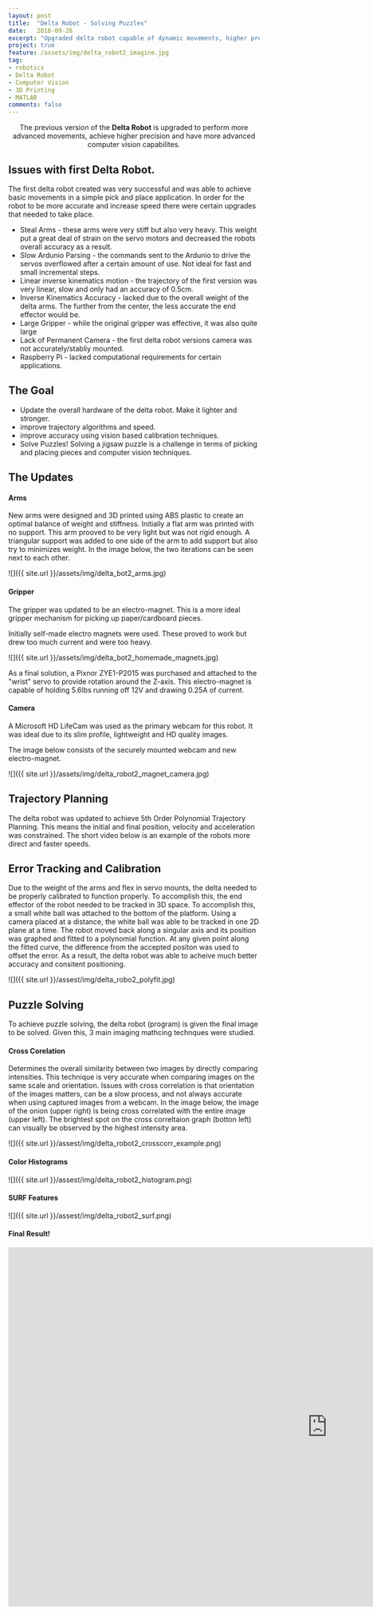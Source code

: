 ```yaml
---
layout: post
title:  "Delta Robot - Solving Puzzles"
date:   2016-09-26
excerpt: "Upgraded delta robot capable of dynamic movements, higher precison and enhanced computer vision capabilities"
project: true
feature: /assets/img/delta_robot2_imagine.jpg
tag:
- robotics 
- Delta Robot
- Computer Vision
- 3D Printing
- MATLAB
comments: false
---
```

    
<center>The previous version of the <b>Delta Robot</b> is upgraded to perform more advanced movements, achieve higher precision and have more advanced computer vision capabilites.</center>
     
## Issues with first Delta Robot.
The first delta robot created was very successful and was able to achieve basic movements in a simple pick and place application. In order for the robot to be more accurate and increase speed there were certain upgrades that needed to take place. 


- Steal Arms - these arms were very stiff but also very heavy. This weight put a great deal of strain on the servo motors and decreased the robots overall accuracy as a result. 
- Slow Ardunio Parsing - the commands sent to the Ardunio to drive the servos overflowed after a certain amount of use. Not ideal for fast and small incremental steps.
- Linear inverse kinematics motion - the trajectory of the first version was very linear, slow and only had an accuracy of 0.5cm. 
- Inverse Kinematics Accuracy - lacked due to the overall weight of the delta arms. The further from the center, the less accurate the end effector would be. 
- Large Gripper - while the original gripper was effective, it was also quite large
- Lack of Permanent Camera - the first delta robot versions camera was not accurately/stabliy mounted. 
- Raspberry Pi - lacked computational requirements for certain applications.

## The Goal

- Update the overall hardware of the delta robot. Make it lighter and stronger. 
- improve trajectory algorithms and speed. 
- improve accuracy using vision based calibration techniques.
- Solve Puzzles! Solving a jigsaw puzzle is a challenge in terms of picking and placing pieces and computer vision techniques. 


## The Updates

#### Arms
New arms were designed and 3D printed using ABS plastic to create an optimal balance of weight and stiffness. Initially a flat arm was printed with no support. This arm prooved to be very light but was not rigid enough. A triangular support was added to one side of the arm to add support but also try to minimizes weight. In the image below, the two iterations can be seen next to each other. 

![]({{ site.url }}/assets/img/delta_bot2_arms.jpg)

#### Gripper
The gripper was updated to be an electro-magnet. This is a more ideal gripper mechanism for picking up paper/cardboard pieces. 

Initially self-made electro magnets were used. These proved to work but drew too much current and were too heavy. 

![]({{ site.url }}/assets/img/delta_bot2_homemade_magnets.jpg)

As a final solution, a Pixnor ZYE1-P2015 was purchased and attached to the "wrist" servo to provide rotation around the Z-axis. This electro-magnet is capable of holding 5.6lbs running off 12V and drawing 0.25A of current. 

#### Camera
A Microsoft HD LifeCam was used as the primary webcam for this robot. It was ideal due to its slim profile, lightweight and HD quality images. 

The image below consists of the securely mounted webcam and new electro-magnet. 

![]({{ site.url }}/assets/img/delta_robot2_magnet_camera.jpg)


## Trajectory Planning
The delta robot was updated to achieve 5th Order Polynomial Trajectory Planning. This means the initial and final position, velocity and acceleration was constrained. The short video below is an example of the robots more direct and faster speeds. 


## Error Tracking and Calibration

Due to the weight of the arms and flex in servo mounts, the delta needed to be properly calibrated to function properly. To accomplish this, the end effector of the robot needed to be tracked in 3D space. To accomplish this, a small white ball was attached to the bottom of the platform. Using a camera placed at a distance, the white ball was able to be tracked in one 2D plane at a time. The robot moved back along a singular axis and its position was graphed and fitted to a polynomial function. At any given point along the fitted curve, the difference from the accepted positon was used to offset the error. As a result, the delta robot was able to acheive much better accuracy and consitent positioning. 

![]({{ site.url }}/assest/img/delta_robo2_polyfit.jpg)

## Puzzle Solving

To achieve puzzle solving, the delta robot (program) is given the final image to be solved. Given this, 3 main imaging mathcing technques were studied. 

#### Cross Corelation
Determines the overall similarity between two images by directly comparing intensities. This technique is very accurate when comparing images on the same scale and orientation. Issues with cross correlation is that orientation of the images matters, can be a slow process, and not always accurate when using captured images from a webcam. In the image below, the image of the onion (upper right) is being cross correlated with the entire image (upper left). The brightest spot on the cross correltaion graph (botton left) can visually be observed by the highest intensity area. 

![]({{ site.url }}/assest/img/delta_robot2_crosscorr_example.png)

#### Color Histograms

![]({{ site.url }}/assest/img/delta_robot2_histogram.png)

#### SURF Features

![]({{ site.url }}/assest/img/delta_robot2_surf.png)


#### Final Result!

<iframe width="1280" height="720" src="https://www.youtube.com/embed/8epwWJ3fdko?rel=0" frameborder="0" allowfullscreen></iframe>

